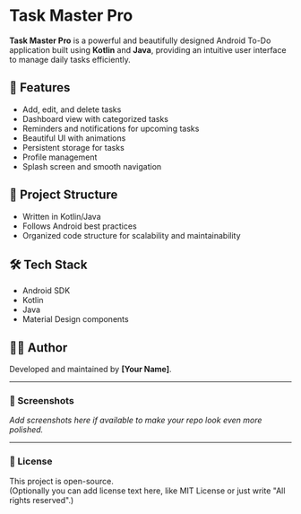# Task Master Pro

**Task Master Pro** is a powerful and beautifully designed Android To-Do application built using **Kotlin** and **Java**, providing an intuitive user interface to manage daily tasks efficiently.

## 🚀 Features
- Add, edit, and delete tasks
- Dashboard view with categorized tasks
- Reminders and notifications for upcoming tasks
- Beautiful UI with animations
- Persistent storage for tasks
- Profile management
- Splash screen and smooth navigation

## 📂 Project Structure
- Written in Kotlin/Java
- Follows Android best practices
- Organized code structure for scalability and maintainability

## 🛠️ Tech Stack
- Android SDK
- Kotlin
- Java
- Material Design components

## 🧑‍💻 Author
Developed and maintained by **[Your Name]**.

---

### 📸 Screenshots
_Add screenshots here if available to make your repo look even more polished._

---

### 📝 License
This project is open-source.  
(Optionally you can add license text here, like MIT License or just write "All rights reserved".)

